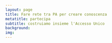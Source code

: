 ```yaml
---
layout: page
title: Fare rete tra PA per creare conoscenza
metatitle: partecipa
subtitle: costruiamo insieme l'Accesso Unico
background:
img:
---
```

